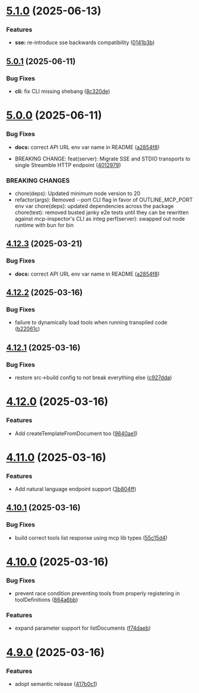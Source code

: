 # [5.1.0](https://github.com/mmmeff/outline-mcp-server/compare/v5.0.1...v5.1.0) (2025-06-13)


### Features

* **sse:** re-introduce sse backwards compatibility ([0141b3b](https://github.com/mmmeff/outline-mcp-server/commit/0141b3bf89c24072ecad5d4bcdaf5763cab7bf45))

## [5.0.1](https://github.com/mmmeff/outline-mcp-server/compare/v5.0.0...v5.0.1) (2025-06-11)


### Bug Fixes

* **cli:** fix CLI missing shebang ([8c320de](https://github.com/mmmeff/outline-mcp-server/commit/8c320dea175add923291887371fbe4daa0ab5afd))

# [5.0.0](https://github.com/mmmeff/outline-mcp-server/compare/v4.12.2...v5.0.0) (2025-06-11)


### Bug Fixes

* **docs:** correct API URL env var name in README ([a2854f8](https://github.com/mmmeff/outline-mcp-server/commit/a2854f8ae9bea56d2183dc93c59187fe32882ce0))


* BREAKING CHANGE: feat(server): Migrate SSE and STDIO transports to single Streamble HTTP endpoint ([4012979](https://github.com/mmmeff/outline-mcp-server/commit/4012979a428212fa7c7c2abb28bea8dde670c23b))


### BREAKING CHANGES

* chore(deps): Updated minimum node version to 20
* refactor(args): Removed --port CLI flag in favor of OUTLINE_MCP_PORT env var
chore(deps): updated dependencies across the package
chore(test): removed busted janky e2e tests until they can be rewritten against mcp-inspector's CLI as integ
perf(server): swapped out node runtime with bun for bin

## [4.12.3](https://github.com/mmmeff/outline-mcp-server/compare/v4.12.2...v4.12.3) (2025-03-21)


### Bug Fixes

* **docs:** correct API URL env var name in README ([a2854f8](https://github.com/mmmeff/outline-mcp-server/commit/a2854f8ae9bea56d2183dc93c59187fe32882ce0))

## [4.12.2](https://github.com/mmmeff/outline-mcp-server/compare/v4.12.1...v4.12.2) (2025-03-16)


### Bug Fixes

* failure to dynamically load tools when running transpiled code ([b22061c](https://github.com/mmmeff/outline-mcp-server/commit/b22061c138d82bcddecaab0ae59a17f2f6ade312))

## [4.12.1](https://github.com/mmmeff/outline-mcp-server/compare/v4.12.0...v4.12.1) (2025-03-16)


### Bug Fixes

* restore src->build config to not break everything else ([c927dda](https://github.com/mmmeff/outline-mcp-server/commit/c927dda37ad63b667fb9a2b897d1217acf3fd9ae))

# [4.12.0](https://github.com/mmmeff/outline-mcp-server/compare/v4.11.0...v4.12.0) (2025-03-16)


### Features

* Add createTemplateFromDocument too ([9840ae1](https://github.com/mmmeff/outline-mcp-server/commit/9840ae12260891e16a6eaef1ced2da0a00f7d598))

# [4.11.0](https://github.com/mmmeff/outline-mcp-server/compare/v4.10.1...v4.11.0) (2025-03-16)


### Features

* Add natural language endpoint support ([3b804ff](https://github.com/mmmeff/outline-mcp-server/commit/3b804ff40ce1f5815cf9f7c213889e2f2a1f4451))

## [4.10.1](https://github.com/mmmeff/outline-mcp-server/compare/v4.10.0...v4.10.1) (2025-03-16)


### Bug Fixes

* build correct tools list response using mcp lib types ([55c15d4](https://github.com/mmmeff/outline-mcp-server/commit/55c15d444698993bb2a5d7f3250c09207bc1663d))

# [4.10.0](https://github.com/mmmeff/outline-mcp-server/compare/v4.9.0...v4.10.0) (2025-03-16)


### Bug Fixes

* prevent race condition preventing tools from properly registering in toolDefinitions ([864a6bb](https://github.com/mmmeff/outline-mcp-server/commit/864a6bb915943017fdbd99b12baa73eed499b0df))


### Features

* expand parameter support for listDocuments ([f74daeb](https://github.com/mmmeff/outline-mcp-server/commit/f74daeb0789f29766dd95f6a6aa8c91875b370dd))

# [4.9.0](https://github.com/mmmeff/outline-mcp-server/compare/v4.8.3...v4.9.0) (2025-03-16)


### Features

* adopt semantic release ([417b0c1](https://github.com/mmmeff/outline-mcp-server/commit/417b0c1653cac61ccd79ec8acddacb75bec1e611))
